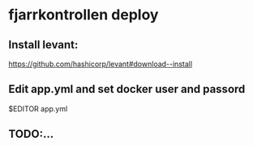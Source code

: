 # fjarrkontrollen deploy

## Install levant:
https://github.com/hashicorp/levant#download--install

## Edit app.yml and set docker user and passord

$EDITOR app.yml

## TODO:...

